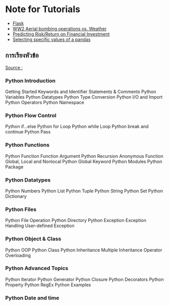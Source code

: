 # Note for Tutorials

* [Flask](https://www.mindphp.com/%E0%B8%9A%E0%B8%97%E0%B9%80%E0%B8%A3%E0%B8%B5%E0%B8%A2%E0%B8%99%E0%B8%AD%E0%B8%AD%E0%B8%99%E0%B9%84%E0%B8%A5%E0%B8%99%E0%B9%8C/python-framework-flask/4328-chapter-1-steps-to-writing-python-using-flask-to-render-a-form-page.html)
* [WW2 Aerial bombing operations vs. Weather](https://www.kaggle.com/gzstoyanov/ww2-aerial-bombing-operations-vs-weather)
* [Predicting Risk/Return on Financial Investment](https://www.kaggle.com/mmmarchetti/predicting-risk-return-on-financial-investment)
* [Selecting specific values of a pandas](https://www.kaggle.com/residentmario/indexing-selecting-assigning)

## การเรียงหัวข้อ

[Source :](https://www.programiz.com/python-programming/keyword-list)

### Python Introduction

Getting Started Keywords and Identifier Statements & Comments Python Variables Python Datatypes Python Type Conversion Python I/O and Import Python Operators Python Namespace

### Python Flow Control

Python if...else Python for Loop Python while Loop Python break and continue Python Pass

### Python Functions

Python Function Function Argument Python Recursion Anonymous Function Global, Local and Nonlocal Python Global Keyword Python Modules Python Package

### Python Datatypes

Python Numbers Python List Python Tuple Python String Python Set Python Dictionary

### Python Files

Python File Operation Python Directory Python Exception Exception Handling User-defined Exception

### Python Object & Class

Python OOP Python Class Python Inheritance Multiple Inheritance Operator Overloading

### Python Advanced Topics

Python Iterator Python Generator Python Closure Python Decorators Python Property Python RegEx Python Examples

### Python Date and time

